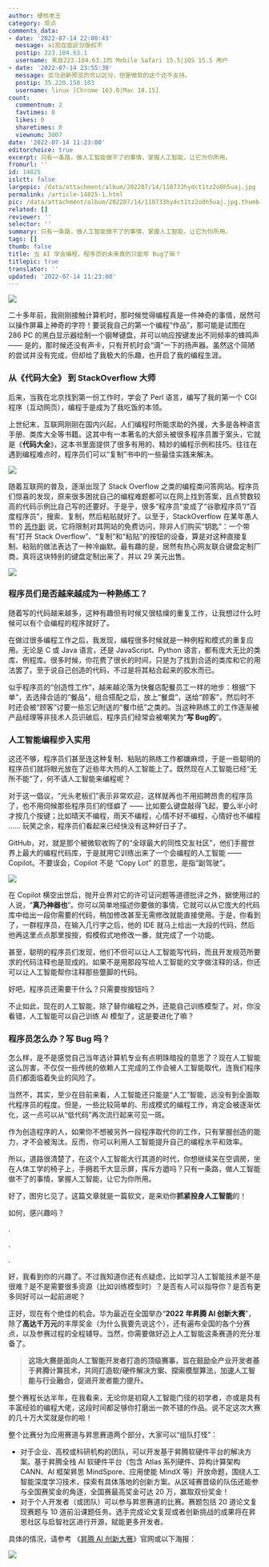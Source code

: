 ```yaml
---
author: 硬核老王
category: 观点
comments_data:
- date: '2022-07-14 22:00:43'
  message: ai现在能区分版权不
  postip: 223.104.63.1
  username: 来自223.104.63.1的 Mobile Safari 15.5|iOS 15.5 用户
- date: '2022-07-14 23:55:30'
  message: 亚马逊新预览的可以区分，但是微软的这个还不支持。
  postip: 35.220.150.103
  username: linux [Chrome 103.0|Mac 10.15]
count:
  commentnum: 2
  favtimes: 0
  likes: 0
  sharetimes: 0
  viewnum: 3007
date: '2022-07-14 11:23:00'
editorchoice: true
excerpt: 只有一条路，做人工智能做不了的事情，掌握人工智能，让它为你所用。
fromurl: ''
id: 14825
islctt: false
largepic: /data/attachment/album/202207/14/110733hydct1tz2o0h5uaj.jpg
permalink: /article-14825-1.html
pic: /data/attachment/album/202207/14/110733hydct1tz2o0h5uaj.jpg.thumb.jpg
related: []
reviewer: ''
selector: ''
summary: 只有一条路，做人工智能做不了的事情，掌握人工智能，让它为你所用。
tags: []
thumb: false
title: 当 AI 学会编程，程序员的未来真的只能写 Bug了嘛？
titlepic: true
translator: ''
updated: '2022-07-14 11:23:00'
---
```


![](/data/attachment/album/202207/14/110733hydct1tz2o0h5uaj.jpg)


二十多年前，我刚刚接触计算机时，那时候觉得编程真是一件神奇的事情，居然可以操作屏幕上神奇的字符！要说我自己的第一个编程“作品”，那可能是试图在 286 PC 的黑白显示器绘制一个钢琴键盘，并可以响应按键发出不同频率的蜂鸣声 —— 是的，那时候还没有声卡，只有开机时会“滴”一下的扬声器。虽然这个简陋的尝试并没有完成，但却给了我极大的乐趣，也开启了我的编程生涯。


### 从《代码大全》 到 StackOverflow 大师


后来，当我在北京找到第一份工作时，学会了 Perl 语言，编写了我的第一个 CGI 程序（互动网页），编程于是成为了我吃饭的本领。


上世纪末，互联网刚刚在国内兴起，人们编程时所能求助的外援，大多是各种语言手册、类库大全等书籍。这其中有一本著名的大部头被很多程序员置于案头，它就是《**代码大全**》，这本书里面提供了很多有用的、精妙的编程示例和技巧。往往在遇到编程难点时，程序员们可以“复制”书中的一些最佳实践来解决。


![](/data/attachment/album/202207/14/110838mg4i1v61wggd6g61.jpg)


随着互联网的普及，逐渐出现了 Stack Overflow 之类的编程类问答网站。程序员们惊喜的发现，原来很多困扰自己的编程难题都可以在网上找到答案，且点赞数较高的代码示例比自己写的还要好。于是乎，很多“程序员”变成了“谷歌程序员”/“百度程序员”，搜索、复制，然后粘贴就好了。以至于，StackOverflow 在某年愚人节的 [恶作剧](/article-13835-1.html) 说，它将限制对其网站的免费访问，除非人们购买“钥匙”：一个带有“打开 Stack Overflow”、“复制”和“粘贴”的按钮的设备，算是对这种直接复制、粘贴的做法表达了一种冷幽默。最有趣的是，居然有热心网友联合键盘定制厂商，真将这块特别的键盘定制出来了，并以 29 美元出售。


![](/data/attachment/album/202207/14/111210rhz9hc5vbclh9vxa.jpg)


### 程序员们是否越来越成为一种熟练工？


随着写的代码越来越多，这种有趣但有时候又很枯燥的重复工作，让我想过什么时候可以有个会编程的程序就好了。


在做过很多编程工作之后，我发现，编程很多时候就是一种例程和模式的重复应用。无论是 C 或 Java 语言，还是 JavaScript、Python 语言，都有庞大无比的类库、例程库。很多时候，你花费了很长的时间，只是为了找到合适的类库和它的用法罢了。至于说自己创造的代码，不过是将其粘合起来的胶水而已。


似乎程序员的“创造性工作”，越来越沦落为快餐店配餐员工一样的地步：根据“下单”，去选择合适的“餐品”，组合搭配之后，放上“餐盘”，送给“顾客”，然后时不时还会被“顾客”讨要一些忘记附送的“餐巾纸”之类的。当这种熟练工的工作逐渐被产品经理等非技术人员识破后，程序员们经常会被嘲笑为“**写 Bug的**”。


### 人工智能编程步入实用


这还不够，程序员们甚至连这种复制、粘贴的熟练工作都嫌麻烦，于是一些聪明的程序员们就将眼光放在了近些年大热的人工智能上了。既然现在人工智能已经“无所不能”了，何不请人工智能来编程呢？


对于这一倡议，“光头老板们”表示非常欢迎，这样就再也不用招聘昂贵的程序员了，也不用伺候那些程序员们的怪癖了 —— 比如要么键盘敲得飞起，要么半小时才按几个按键；比如晴天不编程，雨天不编程，心情不好不编程，心情好也不编程 …… 玩笑之余，程序员们看起来已经快没有这种好日子了。


GitHub，对，就是那个被微软收购了的“全球最大的同性交友社区”，他们手握世界上最大的编程代码库，于是就用它训练出来了一个会编程的人工智能 —— Copilot。不要误会，Copilot 不是 “Copy Lot” 的意思，是指“副驾驶”。


![](/data/attachment/album/202207/14/111447m7a75tahhhta2trt.jpg)


在 Copilot 横空出世后，抛开业界对它的许可证问题等道德批评之外，据使用过的人说，“**真乃神器也**”。你可以简单地描述你要做的事情，它就可以从它庞大的代码库中给出一段你需要的代码，稍加修改甚至无需修改就能直接使用。于是，你看到了，一群程序员，在输入几行字之后，他的 IDE 就马上给出一大段的代码，然后他再这里点点那里按按，假模假式地修改一番，就完成了一个功能。


甚至，聪明的程序员们发现，他们不但可以让人工智能写代码，而且开发规范所要求的代码注释也是现成的。如果不是用那段写给人工智能的文字做注释的话，你还可以让人工智能帮你注释那些蹩脚的代码。


好吧，程序员还需要干什么？只需要按按钮吗？


不止如此，现在的人工智能，除了替你编程之外，还能自己训练模型了。对，你没看错，人工智能可以自己训练 AI 模型了，这是要进化了嘛？


### 程序员怎么办？写 Bug 吗？


怎么样，是不是感觉自己当年选计算机专业有点明珠暗投的意思了？现在人工智能这么厉害，不仅仅一些传统的依赖人工完成的工作会被人工智能取代，连我们程序员们都面临着失业的风险了。


当然不，其实，至少在目前来看，人工智能还只能是“人工”智能，远没有到全面取代程序员的程度。但是，一些比较简单的、形成模式的编程工作，肯定会被逐渐优化，这一点可以从“低代码”再次流行起来可见一斑。


作为创造程序的人，如果你不想被另外一段程序取代你的工作，只有掌握创造的能力，才不会被淘汰。反而，你可以利用人工智能提升自己的编程水平和效率。


所以，道路很清楚了，在这个人工智能大行其道的时代，你想继续呆在空调房，坐在人体工学的椅子上，手拥若干大显示屏，挥斥方遒吗？只有一条路，做人工智能做不了的事情，掌握人工智能，让它为你所用。


好了，图穷匕见了，这篇文章就是一篇软文，是来劝你**抓紧投身人工智能**的！


如何，感兴趣吗？


.


.


.


好，我看到你的兴趣了。不过我知道你还有点疑虑，比如学习人工智能技术是不是很难？是不是需要很多资源（比如训练模型时）？是否有人可以指导你？是否有更多同好可以一起前进呢？


正好，现在有个绝佳的机会。华为最近在全国举办“**2022** **年昇腾 AI 创新大赛**”，除了**高达千万元**的丰厚奖金（为什么我要先说这个），还有遍布全国的各个分赛点，以及参赛过程的全程辅导。当然，你需要做好迈上人工智能这条赛道的充分准备了。



> 
> **这场大赛是面向人工智能开发者打造的顶级赛事，旨在鼓励全产业开发者基于昇腾计算技术，共同打造软/硬件解决方案、探索模型算法，加速人工智能与行业融合，促进开发者能力提升。**
> 
> 
> 


整个赛程长达半年，在我看来，无论你是初窥人工智能门径的初学者，亦或是具有丰富经验的编程大佬，这段时间都足够你打磨出一款不错的作品。说不定这次大赛的几十万大奖就是你的啦！


整个比赛分为应用赛道与昇思赛道两个部分，大家可以“组队打怪”：


* 对于企业、高校或科研机构的团队，可以开发基于昇腾软硬件平台的解决方案。基于昇腾全栈 AI 软硬件平台（包含 Atlas 系列硬件、异构计算架构 CANN、AI 框架昇思 MindSpore、应用使能 MindX 等）开放命题，围绕人工智能深度学习技术，探索有具体落地的创新方案。从区域赛晋级的队伍还能参与全国赛奖金的角逐，全国赛最高奖金可达 20 万，赢取双份奖金！
* 对于个人开发者（或团队）可以参与昇思赛道的比赛。赛题包括 20 道论文复现赛题与 10 道前沿课题任务。选手完成论文复现或者创新挑战的成果将在昇思社区与启智社区进行开源，赋能更多开发者。


具体的情况，请参考 《[昇腾 AI 创新大赛](https://www.hiascend.com/app/AAIC2022)》官网或以下海报：


![](/data/attachment/album/202207/14/112201u8dkrc77c5icpd7c.jpg)
